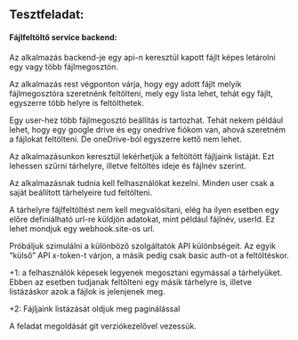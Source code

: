 ## Tesztfeladat:

#### Fájlfeltöltő service backend:

Az alkalmazás backend-je egy api-n keresztül kapott fájlt képes letárolni egy vagy több
fájlmegosztón.

Az alkalmazás rest végponton várja, hogy egy adott fájlt melyik fájlmegosztóra szeretnénk
feltölteni, mely egy lista lehet, tehát egy fájlt, egyszerre több helyre is feltölthetek.

Egy user-hez több fájlmegosztó beállítás is tartozhat. Tehát nekem például lehet, hogy egy
google drive és egy onedrive fiókom van, ahová szeretném a fájlokat feltölteni. De
oneDrive-ból egyszerre kettő nem lehet.

Az alkalmazásunkon keresztül lekérhetjük a feltöltött fájljaink listáját. Ezt lehessen szűrni
tárhelyre, illetve feltöltés ideje és fájlnév szerint.

Az alkalmazásnak tudnia kell felhasználókat kezelni. Minden user csak a saját beállított
tárhelyeire tud feltölteni.

A tárhelyre fájlfeltöltést nem kell megvalósítani, elég ha ilyen esetben egy előre definiálható
url-re küldjön adatokat, mint például fájlnév, userId. Ez lehet mondjuk egy webhook.site-os
url.

Próbáljuk szimulálni a különböző szolgáltatók API különbségeit.
Az egyik “külső” API x-token-t várjon, a másik pedig csak basic auth-ot a feltöltéskor.

+1: a felhasználók képesek legyenek megosztani egymással a tárhelyüket.
Ebben az esetben tudjanak feltölteni egy másik tárhelyre is, illetve listázáskor azok a fájlok is
jelenjenek meg.

+2: Fájljaink listázását oldjuk meg paginálással

A feladat megoldását git verziókezelővel vezessük.
